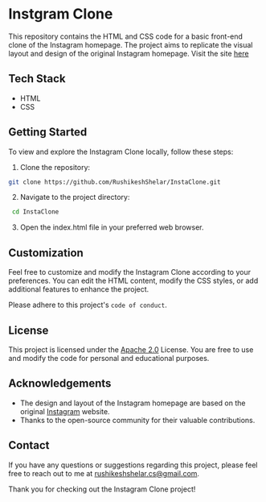 
# Instgram Clone

This repository contains the HTML and CSS code for a basic front-end clone of the Instagram homepage. The project aims to replicate the visual layout and design of the original Instagram homepage. Visit the site [here](https://rushi-insta.vercel.app/)


## Tech Stack

- HTML
- CSS


## Getting Started
To view and explore the Instagram Clone locally, follow these steps:

1. Clone the repository:
```bash
git clone https://github.com/RushikeshShelar/InstaClone.git
```
2. Navigate to the project directory:
```bash
 cd InstaClone
 ```

3. Open the index.html file in your preferred web browser.

## Customization

Feel free to customize and modify the Instagram Clone according to your preferences. You can edit the HTML content, modify the CSS styles, or add additional features to enhance the project.

Please adhere to this project's `code of conduct`.


## License

This project is licensed under the [Apache 2.0](https://choosealicense.com/licenses/apache-2.0/) License. You are free to use and modify the code for personal and educational purposes.


## Acknowledgements

 - The design and layout of the Instagram homepage are based on the original [Instagram](https://www.instagram.com) website.
- Thanks to the open-source community for their valuable contributions.


## Contact

If you have any questions or suggestions regarding this project, please feel free to reach out to me at rushikeshshelar.cs@gmail.com.

Thank you for checking out the Instagram Clone project!
